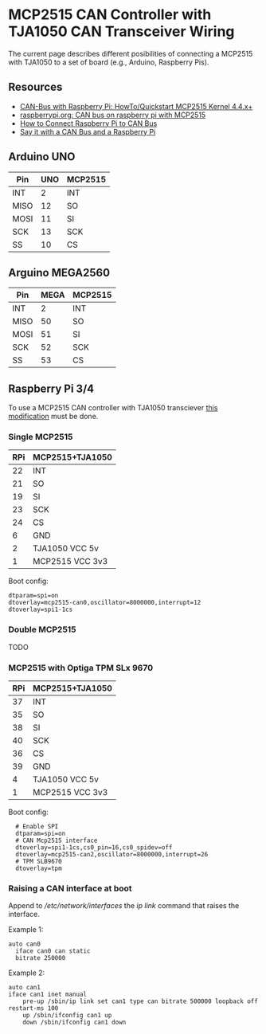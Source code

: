 # MCP2515 CAN Controller with TJA1050 CAN Transceiver Wiring

The current page describes different posibilities of connecting a MCP2515 with TJA1050 to a set of board (e.g., Arduino, Raspberry Pis).

## Resources

* [CAN-Bus with Raspberry Pi: HowTo/Quickstart MCP2515 Kernel 4.4.x+]( https://vimtut0r.com/2017/01/17/can-bus-with-raspberry-pi-howtoquickstart-mcp2515-kernel-4-4-x/)
* [raspberrypi.org: CAN bus on raspberry pi with MCP2515]( https://www.raspberrypi.org/forums/viewtopic.php?f=44&t=141052&sid=37e6879817d1f410311246f97a0a20a3)
* [How to Connect Raspberry Pi to CAN Bus]( http://youness.net/raspberry-pi/raspberry-pi-can-bus)
* [Say it with a CAN Bus and a Raspberry Pi]( https://modis.io/blog/say-it-with-a-can-bus/)

## Arduino UNO

| Pin  | UNO  | MCP2515  |
| ---- | ---- | -------- |
| INT  | 2    | INT      |
| MISO | 12   | SO       |
| MOSI | 11   | SI       |
| SCK  | 13   | SCK      |
| SS   | 10   | CS       |

## Arguino MEGA2560

| Pin  | MEGA | MCP2515  |
| ---- | ---- | -------- |
| INT  | 2    | INT      |
| MISO | 50   | SO       |
| MOSI | 51   | SI       |
| SCK  | 52   | SCK      |
| SS   | 53   | CS       |

## Raspberry Pi 3/4

To use a MCP2515 CAN controller with TJA1050 transciever [this modification](https://forums.raspberrypi.com/viewtopic.php?f=44&t=141052&sid=37e6879817d1f410311246f97a0a20a3) must be done.

### Single MCP2515

| RPi  | MCP2515+TJA1050 |
| ---- | --------------- |
| 22   | INT             |
| 21   | SO              |
| 19   | SI              |
| 23   | SCK             |
| 24   | CS              |
| 6    | GND             |
| 2    | TJA1050 VCC 5v  |
| 1    | MCP2515 VCC 3v3 |

Boot config:

```
dtparam=spi=on
dtoverlay=mcp2515-can0,oscillator=8000000,interrupt=12
dtoverlay=spi1-1cs
```

### Double MCP2515
TODO

### MCP2515 with Optiga TPM SLx 9670

| RPi  | MCP2515+TJA1050 |
| ---- | --------------- |
| 37   | INT             |
| 35   | SO              |
| 38   | SI              |
| 40   | SCK             |
| 36   | CS              |
| 39   | GND             |
| 4    | TJA1050 VCC 5v  |
| 1    | MCP2515 VCC 3v3 |

Boot config:

```
  # Enable SPI
  dtparam=spi=on
  # CAN Mcp2515 interface
  dtoverlay=spi1-1cs,cs0_pin=16,cs0_spidev=off
  dtoverlay=mcp2515-can2,oscillator=8000000,interrupt=26
  # TPM SLB9670
  dtoverlay=tpm
```

### Raising a CAN interface at boot

Append to */etc/network/interfaces* the *ip link* command that raises the interface.

Example 1:

```
auto can0
  iface can0 can static
  bitrate 250000
```

Example 2:
```
auto can1
iface can1 inet manual
    pre-up /sbin/ip link set can1 type can bitrate 500000 loopback off restart-ms 100
    up /sbin/ifconfig can1 up
    down /sbin/ifconfig can1 down
```


